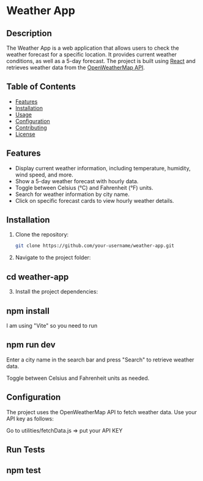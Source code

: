 # Weather App

## Description

The Weather App is a web application that allows users to check the weather forecast for a specific location. It provides current weather conditions, as well as a 5-day forecast. The project is built using [React](https://reactjs.org/) and retrieves weather data from the [OpenWeatherMap API](https://openweathermap.org/).

## Table of Contents

- [Features](#features)
- [Installation](#installation)
- [Usage](#usage)
- [Configuration](#configuration)
- [Contributing](#contributing)
- [License](#license)

## Features

- Display current weather information, including temperature, humidity, wind speed, and more.
- Show a 5-day weather forecast with hourly data.
- Toggle between Celsius (°C) and Fahrenheit (°F) units.
- Search for weather information by city name.
- Click on specific forecast cards to view hourly weather details.

## Installation

1. Clone the repository:

   ```bash
   git clone https://github.com/your-username/weather-app.git

2. Navigate to the project folder:

## cd weather-app

3. Install the project dependencies:

## npm install

I am using "Vite" so you need to run 

## npm run dev

Enter a city name in the search bar and press "Search" to retrieve weather data.

Toggle between Celsius and Fahrenheit units as needed.

## Configuration

The project uses the OpenWeatherMap API to fetch weather data. Use your API key as follows:

Go to utilities/fetchData.js => put your API KEY 

## Run Tests

## npm test
